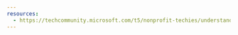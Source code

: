 ```yaml
---
resources:
  - https://techcommunity.microsoft.com/t5/nonprofit-techies/understanding-azure-web-apps-and-azure-app-service/ba-p/3812572
---
```

